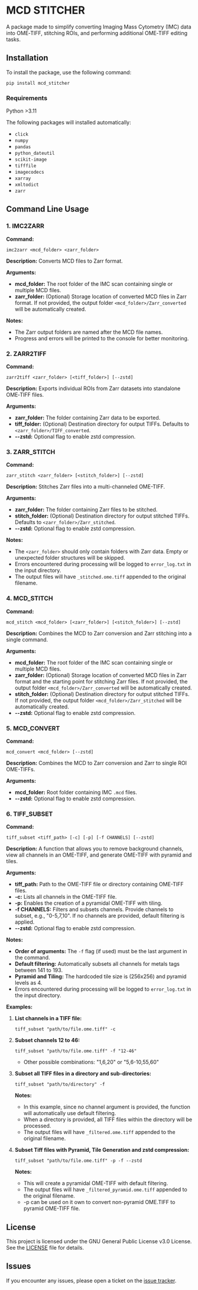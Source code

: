 # MCD STITCHER

A package made to simplify converting Imaging Mass Cytometry (IMC) data into OME‑TIFF, stitching ROIs, and performing additional OME‑TIFF editing tasks.

## Installation

To install the package, use the following command:

```
pip install mcd_stitcher
```

### Requirements

Python >3.11

The following packages will installed automatically:

- `click`
- `numpy`
- `pandas`
- `python_dateutil`
- `scikit-image`
- `tifffile`
- `imagecodecs`
- `xarray`	
- `xmltodict`
- `zarr`

## Command Line Usage

### 1. IMC2ZARR

**Command:** 

```
imc2zarr <mcd_folder> <zarr_folder>
```

**Description:**
Converts MCD files to Zarr format.

**Arguments:**
- **mcd_folder:** The root folder of the IMC scan containing single or multiple MCD files.
- **zarr_folder:** (Optional) Storage location of converted MCD files in Zarr format. If not provided, the output folder `<mcd_folder>/Zarr_converted` will be automatically created.

**Notes:**
- The Zarr output folders are named after the MCD file names.
- Progress and errors will be printed to the console for better monitoring.

### 2. ZARR2TIFF
 
**Command:**
```  
zarr2tiff <zarr_folder> [<tiff_folder>] [--zstd]  
```  
 
**Description:**
Exports individual ROIs from Zarr datasets into standalone OME‑TIFF files.

**Arguments:**
- **zarr_folder:** The folder containing Zarr data to be exported.
- **tiff_folder:** (Optional) Destination directory for output TIFFs. Defaults to `<zarr_folder>/TIFF_converted`.
- **--zstd:** Optional flag to enable zstd compression. 

### 3. ZARR_STITCH

**Command:** 

```
zarr_stitch <zarr_folder> [<stitch_folder>] [--zstd]
```

**Description:**
Stitches Zarr files into a multi-channeled OME-TIFF.

**Arguments:**
- **zarr_folder:** The folder containing Zarr files to be stitched.
- **stitch_folder:** (Optional) Destination directory for output stitched TIFFs. Defaults to `<zarr_folder>/Zarr_stitched`.
- **--zstd:** Optional flag to enable zstd compression.

**Notes:**
- The `<zarr_folder>` should only contain folders with Zarr data. Empty or unexpected folder structures will be skipped.
- Errors encountered during processing will be logged to `error_log.txt` in the input directory.
- The output files will have `_stitched.ome.tiff` appended to the original filename.

### 4. MCD_STITCH

**Command:** 

```
mcd_stitch <mcd_folder> [<zarr_folder>] [<stitch_folder>] [--zstd]
```

**Description:**
Combines the MCD to Zarr conversion and Zarr stitching into a single command.

**Arguments:**
- **mcd_folder:** The root folder of the IMC scan containing single or multiple MCD files.
- **zarr_folder:** (Optional) Storage location of converted MCD files in Zarr format and the starting point for stitching Zarr files. If not provided, the output folder `<mcd_folder>/Zarr_converted` will be automatically created.
- **stitch_folder:** (Optional) Destination directory for output stitched TIFFs. If not provided, the output folder `<mcd_folder>/Zarr_stitched` will be automatically created.
- **--zstd:** Optional flag to enable zstd compression.

### 5. MCD_CONVERT

**Command:** 
```  
mcd_convert <mcd_folder> [--zstd]  
```  

**Description:** 
Combines the MCD to Zarr conversion and Zarr to single ROI OME-TIFFs.

**Arguments:**
- **mcd_folder:** Root folder containing IMC `.mcd` files.
- **--zstd:** Optional flag to enable zstd compression.

### 6. TIFF_SUBSET

**Command:** 

```
tiff_subset <tiff_path> [-c] [-p] [-f CHANNELS] [--zstd]
```

**Description:**
A function that allows you to remove background channels, view all channels in an OME-TIFF, and generate OME-TIFF with pyramid and tiles.

**Arguments:**
- **tiff_path:** Path to the OME-TIFF file or directory containing OME-TIFF files.
- **-c:** Lists all channels in the OME-TIFF file.
- **-p:** Enables the creation of a pyramidal OME-TIFF with tiling.
- **-f CHANNELS:** Filters and subsets channels. Provide channels to subset, e.g., "0-5,7,10". If no channels are provided, default filtering is applied. 
- **--zstd:** Optional flag to enable zstd compression.

**Notes:**
- **Order of arguments:** The `-f` flag (if used) must be the last argument in the command.
- **Default filtering:** Automatically subsets all channels for metals tags between 141 to 193.
- **Pyramid and Tiling:** The hardcoded tile size is (256x256) and pyramid levels as 4.
- Errors encountered during processing will be logged to `error_log.txt` in the input directory.

**Examples:**
1. **List channels in a TIFF file:**
    ```
    tiff_subset "path/to/file.ome.tiff" -c
    ```

2. **Subset channels 12 to 46:**
    ```
    tiff_subset "path/to/file.ome.tiff" -f "12-46"
    ```
    - Other possible combinations: "1,6,20" or "5,6-10,55,60"

3. **Subset all TIFF files in a directory and sub-directories:**
    ```
    tiff_subset "path/to/directory" -f
    ```

	**Notes:**
	- In this example, since no channel argument is provided, the function will automatically use default filtering.
	- When a directory is provided, all TIFF files within the directory will be processed.
	- The output files will have `_filtered.ome.tiff` appended to the original filename.

4. **Subset Tiff files with Pyramid, Tile Generation and zstd compression:**
    ```
    tiff_subset "path/to/file.ome.tiff" -p -f --zstd	
    ```

	**Notes:**
	- This will create a pyramidal OME-TIFF with default filtering.
	- The output files will have `_filtered_pyramid.ome.tiff` appended to the original filename.
	- -p can be used on it own to convert non-pyramid OME.TIFF to pyramid OME-TIFF file.
	

## License

This project is licensed under the GNU General Public License v3.0 License. See the [LICENSE](https://github.com/PawanChaurasia/mcd_stitcher/blob/main/LICENSE) file for details.

## Issues

If you encounter any issues, please open a ticket on the [issue tracker](https://github.com/PawanChaurasia/mcd_stitcher/issues).
